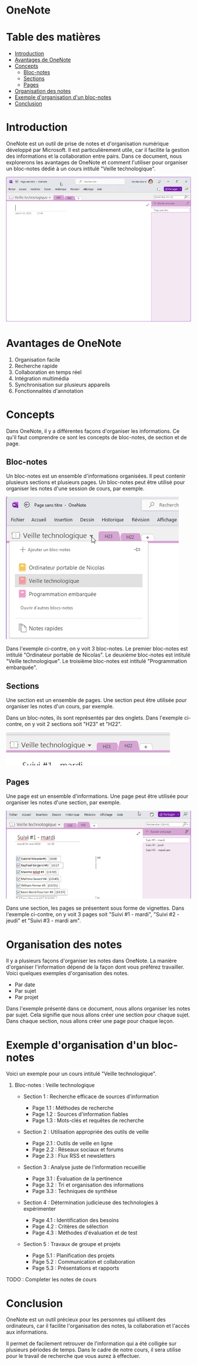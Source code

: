 # OneNote <!-- omit in toc -->

# Table des matières <!-- omit in toc -->
- [Introduction](#introduction)
- [Avantages de OneNote](#avantages-de-onenote)
- [Concepts](#concepts)
  - [Bloc-notes](#bloc-notes)
  - [Sections](#sections)
  - [Pages](#pages)
- [Organisation des notes](#organisation-des-notes)
- [Exemple d'organisation d'un bloc-notes](#exemple-dorganisation-dun-bloc-notes)
- [Conclusion](#conclusion)


# Introduction

OneNote est un outil de prise de notes et d'organisation numérique développé par Microsoft. Il est particulièrement utile, car il facilite la gestion des informations et la collaboration entre pairs. Dans ce document, nous explorerons les avantages de OneNote et comment l'utiliser pour organiser un bloc-notes dédié à un cours intitulé "Veille technologique".

![Alt text](assets/onenote_mainscreen.png)

# Avantages de OneNote

1. Organisation facile
2. Recherche rapide
3. Collaboration en temps réel
4. Intégration multimédia
5. Synchronisation sur plusieurs appareils
6. Fonctionnalités d'annotation

# Concepts
Dans OneNote, il y a différentes façons d'organiser les informations. Ce qu'il faut comprendre ce sont les concepts de bloc-notes, de section et de page.

## Bloc-notes
Un bloc-notes est un ensemble d'informations organisées. Il peut contenir plusieurs sections et plusieurs pages. Un bloc-notes peut être utilisé pour organiser les notes d'une session de cours, par exemple.

![Alt text](assets/onenote_notebooks.png)

Dans l'exemple ci-contre, on y voit 3 bloc-notes. Le premier bloc-notes est intitulé "Ordinateur portable de Nicolas". Le deuxième bloc-notes est intitulé "Veille technologique". Le troisième bloc-notes est intitulé "Programmation embarquée".

## Sections
Une section est un ensemble de pages. Une section peut être utilisée pour organiser les notes d'un cours, par exemple.

Dans un bloc-notes, ils sont représentés par des onglets. Dans l'exemple ci-contre, on y voit 2 sections soit "H23" et "H22".

![Alt text](assets/onenote_sections.png)

## Pages
Une page est un ensemble d'informations. Une page peut être utilisée pour organiser les notes d'une section, par exemple.

![Alt text](assets/onenote_pages.png)

Dans une section, les pages se présentent sous forme de vignettes. Dans l'exemple ci-contre, on y voit 3 pages soit "Suivi #1 - mardi", "Suivi #2 - jeudi" et "Suivi #3 - mardi am".

# Organisation des notes
Il y a plusieurs façons d'organiser les notes dans OneNote. La manière d'organiser l'information dépend de la façon dont vous préférez travailler. Voici quelques exemples d'organisation des notes.

- Par date
- Par sujet
- Par projet

Dans l'exemple présenté dans ce document, nous allons organiser les notes par sujet. Cela signifie que nous allons créer une section pour chaque sujet. Dans chaque section, nous allons créer une page pour chaque leçon.

# Exemple d'organisation d'un bloc-notes
Voici un exemple pour un cours intitulé "Veille technologique".

1. Bloc-notes : Veille technologique
   - Section 1 : Recherche efficace de sources d'information
       - Page 1.1 : Méthodes de recherche
       - Page 1.2 : Sources d'information fiables
       - Page 1.3 : Mots-clés et requêtes de recherche

   - Section 2 : Utilisation appropriée des outils de veille
       - Page 2.1 : Outils de veille en ligne
       - Page 2.2 : Réseaux sociaux et forums
       - Page 2.3 : Flux RSS et newsletters

   - Section 3 : Analyse juste de l'information recueillie
       - Page 3.1 : Évaluation de la pertinence
       - Page 3.2 : Tri et organisation des informations
       - Page 3.3 : Techniques de synthèse

   - Section 4 : Détermination judicieuse des technologies à expérimenter
       - Page 4.1 : Identification des besoins
       - Page 4.2 : Critères de sélection
       - Page 4.3 : Méthodes d'évaluation et de test

   - Section 5 : Travaux de groupe et projets
       - Page 5.1 : Planification des projets
       - Page 5.2 : Communication et collaboration
       - Page 5.3 : Présentations et rapports

TODO : Completer les notes de cours

# Conclusion

OneNote est un outil précieux pour les personnes qui utilisent des ordinateurs, car il facilite l'organisation des notes, la collaboration et l'accès aux informations.

Il permet de facilement retrouver de l'information qui a été colligée sur plusieurs périodes de temps. Dans le cadre de notre cours, il sera utilise pour le travail de recherche que vous aurez à effectuer.
